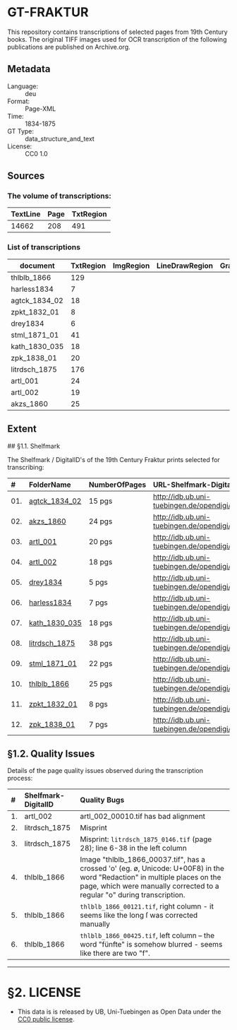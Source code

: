 <div>
   <h1 id="title">GT-FRAKTUR</h1>
   <p id="paragraph">This repository contains transcriptions of selected pages from 19th Century books. The original TIFF images used for OCR transcription of the following publications are published on Archive.org.</p>
   <h2>Metadata</h2>
   <dl class="grid">
      <dt id="Language">Language:</dt>
      <dd>deu</dd>
      <dt id="Format">Format:</dt>
      <dd>Page-XML</dd>
      <dt id="Time">Time:</dt>
      <dd>1834-1875</dd>
      <dt id="GTT">GT Type:</dt>
      <dd>data_structure_and_text</dd>
      <dt id="License">License:</dt>
      <dd>CC0 1.0</dd>
   </dl>
   <h2>Sources</h2>
   <h3>The volume of transcriptions:</h3>
   <table id="table_id">
      <thead>
         <tr>
            <th>TextLine</th>
            <th>Page</th>
            <th>TxtRegion</th>
         </tr>
      </thead>
      <tbody>
         <tr>
            <td>14662</td>
            <td>208</td>
            <td>491</td>
         </tr>
      </tbody>
   </table>
   <div id="transcriptions">
      <h3>List of transcriptions</h3>
      <div>
         <table id="table_id" class="display">
            <thead>
               <tr>
                  <th>document</th>
                  <th>TxtRegion</th>
                  <th>ImgRegion</th>
                  <th>LineDrawRegion</th>
                  <th>GraphRegion</th>
                  <th>TabRegion</th>
                  <th>ChartRegion</th>
                  <th>SepRegion</th>
                  <th>MathRegion</th>
                  <th>ChemRegion</th>
                  <th>MusicRegion</th>
                  <th>AdRegion</th>
                  <th>NoiseRegion</th>
                  <th>UnkownRegion</th>
                  <th>CustomRegion</th>
                  <th>TextLine</th>
                  <th>Page</th>
               </tr>
            </thead>
            <tbody>
               <tr>
                  <td>thlblb_1866</td>
                  <td>129</td>
                  <td/>
                  <td/>
                  <td/>
                  <td/>
                  <td/>
                  <td/>
                  <td/>
                  <td/>
                  <td/>
                  <td/>
                  <td/>
                  <td/>
                  <td/>
                  <td>3239</td>
                  <td>25</td>
               </tr>
               <tr>
                  <td>harless1834</td>
                  <td>7</td>
                  <td/>
                  <td/>
                  <td/>
                  <td/>
                  <td/>
                  <td/>
                  <td/>
                  <td/>
                  <td/>
                  <td/>
                  <td/>
                  <td/>
                  <td/>
                  <td>166</td>
                  <td>7</td>
               </tr>
               <tr>
                  <td>agtck_1834_02</td>
                  <td>18</td>
                  <td/>
                  <td/>
                  <td/>
                  <td/>
                  <td/>
                  <td/>
                  <td/>
                  <td/>
                  <td/>
                  <td/>
                  <td/>
                  <td/>
                  <td/>
                  <td>537</td>
                  <td>15</td>
               </tr>
               <tr>
                  <td>zpkt_1832_01</td>
                  <td>8</td>
                  <td/>
                  <td/>
                  <td/>
                  <td/>
                  <td/>
                  <td/>
                  <td/>
                  <td/>
                  <td/>
                  <td/>
                  <td/>
                  <td/>
                  <td/>
                  <td>264</td>
                  <td>8</td>
               </tr>
               <tr>
                  <td>drey1834</td>
                  <td>6</td>
                  <td/>
                  <td/>
                  <td/>
                  <td/>
                  <td/>
                  <td/>
                  <td/>
                  <td/>
                  <td/>
                  <td/>
                  <td/>
                  <td/>
                  <td/>
                  <td>134</td>
                  <td>5</td>
               </tr>
               <tr>
                  <td>stml_1871_01</td>
                  <td>41</td>
                  <td/>
                  <td/>
                  <td/>
                  <td/>
                  <td/>
                  <td/>
                  <td/>
                  <td/>
                  <td/>
                  <td/>
                  <td/>
                  <td/>
                  <td/>
                  <td>1198</td>
                  <td>22</td>
               </tr>
               <tr>
                  <td>kath_1830_035</td>
                  <td>18</td>
                  <td/>
                  <td/>
                  <td/>
                  <td/>
                  <td/>
                  <td/>
                  <td/>
                  <td/>
                  <td/>
                  <td/>
                  <td/>
                  <td/>
                  <td/>
                  <td>682</td>
                  <td>18</td>
               </tr>
               <tr>
                  <td>zpk_1838_01</td>
                  <td>20</td>
                  <td/>
                  <td/>
                  <td/>
                  <td/>
                  <td/>
                  <td/>
                  <td/>
                  <td/>
                  <td/>
                  <td/>
                  <td/>
                  <td/>
                  <td/>
                  <td>565</td>
                  <td>7</td>
               </tr>
               <tr>
                  <td>litrdsch_1875</td>
                  <td>176</td>
                  <td/>
                  <td/>
                  <td/>
                  <td/>
                  <td/>
                  <td/>
                  <td/>
                  <td/>
                  <td/>
                  <td/>
                  <td/>
                  <td/>
                  <td/>
                  <td>5147</td>
                  <td>38</td>
               </tr>
               <tr>
                  <td>artl_001</td>
                  <td>24</td>
                  <td/>
                  <td/>
                  <td/>
                  <td/>
                  <td/>
                  <td/>
                  <td/>
                  <td/>
                  <td/>
                  <td/>
                  <td/>
                  <td/>
                  <td/>
                  <td>861</td>
                  <td>20</td>
               </tr>
               <tr>
                  <td>artl_002</td>
                  <td>19</td>
                  <td/>
                  <td/>
                  <td/>
                  <td/>
                  <td/>
                  <td/>
                  <td/>
                  <td/>
                  <td/>
                  <td/>
                  <td/>
                  <td/>
                  <td/>
                  <td>868</td>
                  <td>19</td>
               </tr>
               <tr>
                  <td>akzs_1860</td>
                  <td>25</td>
                  <td/>
                  <td/>
                  <td/>
                  <td/>
                  <td/>
                  <td/>
                  <td/>
                  <td/>
                  <td/>
                  <td/>
                  <td/>
                  <td/>
                  <td/>
                  <td>1001</td>
                  <td>24</td>
               </tr>
            </tbody>
         </table>
      </div>
   </div>
   <div id="extent">
      <h2>Extent</h2>
      ## §1.1. Shelfmark <span id="1-1-Shelfmark"><span>

The Shelfmark / DigitalID's of the 19th Century Fraktur prints selected for transcribing:

 
| # | FolderName | NumberOfPages | URL-Shelfmark-DigitalID | Comments |
| :-- | :--- | :-- | :--- | :--- |
| 01. | [agtck_1834_02](https://github.com/ubtue/gt-fraktur/tree/master/agtck_1834_02) | 15 pgs | http://idb.ub.uni-tuebingen.de/opendigi/agtck_1834_02 | |
| 02. | [akzs_1860](https://github.com/ubtue/gt-fraktur/tree/master/akzs_1860) | 24 pgs | http://idb.ub.uni-tuebingen.de/opendigi/akzs_1860 | |
| 03. | [artl_001](https://github.com/ubtue/gt-fraktur/tree/master/artl_001) | 20 pgs | http://idb.ub.uni-tuebingen.de/opendigi/artl_001 | |
| 04. | [artl_002](https://github.com/ubtue/gt-fraktur/tree/master/artl_002) | 18 pgs |http://idb.ub.uni-tuebingen.de/opendigi/artl_002 | Error in 1 image. |
| 05. | [drey1834](https://github.com/ubtue/gt-fraktur/tree/master/drey1834) | 5 pgs | http://idb.ub.uni-tuebingen.de/opendigi/drey1834 | |
| 06. | [harless1834](https://github.com/ubtue/gt-fraktur/tree/master/harless1834) | 7 pgs | http://idb.ub.uni-tuebingen.de/opendigi/harless1834	| |
| 07. | [kath_1830_035](https://github.com/ubtue/gt-fraktur/tree/master/kath_1830_035) | 18 pgs | http://idb.ub.uni-tuebingen.de/opendigi/kath_1830_035 | |
| 08. | [litrdsch_1875](https://github.com/ubtue/gt-fraktur/tree/master/litrdsch_1875) | 38 pgs | http://idb.ub.uni-tuebingen.de/opendigi/litrdsch_1875 | Errors in 2 images. |
| 09. | [stml_1871_01](https://github.com/ubtue/gt-fraktur/tree/master/stml_1871_01) | 22 pgs | http://idb.ub.uni-tuebingen.de/opendigi/stml_1871_01 | |
| 10. | [thlblb_1866](https://github.com/ubtue/gt-fraktur/tree/master/thlblb_1866) | 25 pgs | http://idb.ub.uni-tuebingen.de/opendigi/thlblb_1866 | Errors in 3 images. | 
| 11. | [zpkt_1832_01](https://github.com/ubtue/gt-fraktur/tree/master/zpkt_1832_01) | 8 pgs | http://idb.ub.uni-tuebingen.de/opendigi/zpkt_1832_01 | |
| 12. | [zpk_1838_01](https://github.com/ubtue/gt-fraktur/tree/master/zpk_1838_01) | 7 pgs | http://idb.ub.uni-tuebingen.de/opendigi/zpk_1838_01 | |


## §1.2. Quality Issues <span id="1-2-Quality-Issues"><span>

Details of the page quality issues observed during the transcription process:

| # | Shelfmark-DigitalID | Quality Bugs | 
| :-- | :--- |:----- |
| 1. | artl_002 | artl_002_00010.tif has bad alignment | 
| 2. | litrdsch_1875 | Misprint | 
| 3. | litrdsch_1875 | Misprint: `litrdsch_1875_0146.tif` (page 28); line 6-38 in the left column | 
| 4. | thlblb_1866 | Image "thlblb_1866_00037.tif", has a crossed 'o' (eg. ø, Unicode: U+00F8) in the word "Redaction" in multiple places on the page, which were manually corrected to a regular "o" during transcription. | 
| 5. | thlblb_1866 | `thlblb_1866_00121.tif`, right column - it seems like the long ſ was corrected manually | 
| 6. | thlblb_1866 | `thlblb_1866_00425.tif`, left column – the word "fünfte" is somehow blurred - seems like there are two "f". | 


----

# §2. LICENSE <span id="2-LICENSE"><span>

* This data is is released by UB, Uni-Tuebingen as Open Data under the [CC0 public license](https://creativecommons.org/publicdomain/zero/1.0/).


   </div>
</div>
